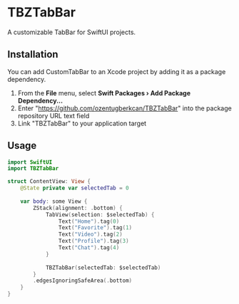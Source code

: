 # TBZTabBar

A customizable TabBar for SwiftUI projects.

## Installation

You can add CustomTabBar to an Xcode project by adding it as a package dependency.

1. From the **File** menu, select **Swift Packages › Add Package Dependency...**
2. Enter "https://github.com/ozentugberkcan/TBZTabBar" into the package repository URL text field
3. Link "TBZTabBar" to your application target

## Usage

```swift
import SwiftUI
import TBZTabBar

struct ContentView: View {
    @State private var selectedTab = 0
 
    var body: some View {
        ZStack(alignment: .bottom) {
            TabView(selection: $selectedTab) {
                Text("Home").tag(0)
                Text("Favorite").tag(1)
                Text("Video").tag(2)
                Text("Profile").tag(3)
                Text("Chat").tag(4)
            }
         
            TBZTabBar(selectedTab: $selectedTab)
        }
        .edgesIgnoringSafeArea(.bottom)
    }
}
